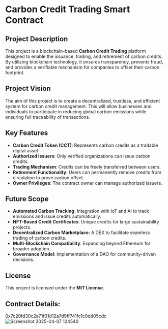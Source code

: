 # Carbon Credit Trading Smart Contract

## Project Description
This project is a blockchain-based **Carbon Credit Trading** platform designed to enable the issuance, trading, and retirement of carbon credits. By utilizing blockchain technology, it ensures transparency, prevents fraud, and provides a verifiable mechanism for companies to offset their carbon footprint.

## Project Vision
The aim of this project is to create a decentralized, trustless, and efficient system for carbon credit management. This will allow businesses and individuals to participate in reducing global carbon emissions while ensuring full traceability of transactions.

## Key Features
- **Carbon Credit Token (CCT)**: Represents carbon credits as a tradable digital asset.
- **Authorized Issuers**: Only verified organizations can issue carbon credits.
- **Trading Mechanism**: Credits can be freely transferred between users.
- **Retirement Functionality**: Users can permanently remove credits from circulation to prove carbon offset.
- **Owner Privileges**: The contract owner can manage authorized issuers.

## Future Scope
- **Automated Carbon Tracking**: Integration with IoT and AI to track emissions and issue credits automatically.
- **NFT-Based Credit Certificates**: Unique credits for large sustainability projects.
- **Decentralized Carbon Marketplace**: A DEX to facilitate seamless trading of carbon credits.
- **Multi-Blockchain Compatibility**: Expanding beyond Ethereum for broader adoption.
- **Governance Model**: Implementation of a DAO for community-driven decisions.

## License
This project is licensed under the **MIT License**.
## Contract Details:
0x7c20fd30c2a71f01d12a7d9ff741fc1c0dd05cdc
![Screenshot 2025-04-07 124540](https://github.com/user-attachments/assets/0813b758-43a9-4518-863d-e167d7ba8b36)

